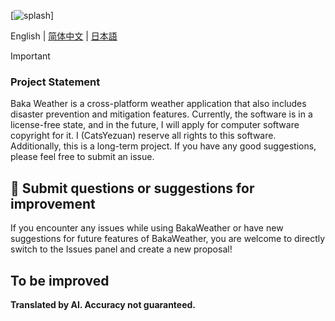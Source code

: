 [![splash](/.github/docs_style/splash.png)]

English | [简体中文](./README.md) | [日本語](./README_JA.md)

> [!IMPORTANT]
> ### Project Statement
> Baka Weather is a cross-platform weather application that also includes disaster prevention and mitigation features. Currently, the software is in a license-free state, and in the future, I will apply for computer software copyright for it. I (CatsYezuan) reserve all rights to this software. Additionally, this is a long-term project. If you have any good suggestions, please feel free to submit an issue.

## 💌 Submit questions or suggestions for improvement

If you encounter any issues while using BakaWeather or have new suggestions for future features of BakaWeather, you are welcome to directly switch to the Issues panel and create a new proposal!

## To be improved

**Translated by AI. Accuracy not guaranteed.**

